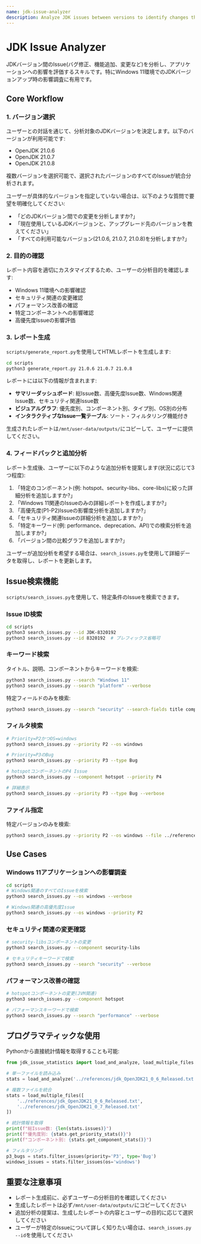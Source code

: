 ```yaml
---
name: jdk-issue-analyzer
description: Analyze JDK issues between versions to identify changes that impact existing application functionality. Use when users request analysis of JDK upgrade impacts, need to filter bug fixes and changes that affect their Windows 11 applications, or want a report on breaking changes between JDK versions.
---
```


# JDK Issue Analyzer

JDKバージョン間のIssue(バグ修正、機能追加、変更など)を分析し、アプリケーションへの影響を評価するスキルです。特にWindows 11環境でのJDKバージョンアップ時の影響調査に有用です。

## Core Workflow

### 1. バージョン選択

ユーザーとの対話を通じて、分析対象のJDKバージョンを決定します。以下のバージョンが利用可能です:

- OpenJDK 21.0.6
- OpenJDK 21.0.7
- OpenJDK 21.0.8

複数バージョンを選択可能で、選択されたバージョンのすべてのIssueが統合分析されます。

ユーザーが具体的なバージョンを指定していない場合は、以下のような質問で要望を明確化してください:

- 「どのJDKバージョン間での変更を分析しますか?」
- 「現在使用しているJDKバージョンと、アップグレード先のバージョンを教えてください」
- 「すべての利用可能なバージョン(21.0.6, 21.0.7, 21.0.8)を分析しますか?」

### 2. 目的の確認

レポート内容を適切にカスタマイズするため、ユーザーの分析目的を確認します:

- Windows 11環境への影響確認
- セキュリティ関連の変更確認
- パフォーマンス改善の確認
- 特定コンポーネントへの影響確認
- 高優先度Issueの影響評価

### 3. レポート生成

`scripts/generate_report.py`を使用してHTMLレポートを生成します:

```bash
cd scripts
python3 generate_report.py 21.0.6 21.0.7 21.0.8
```

レポートには以下の情報が含まれます:

- **サマリーダッシュボード**: 総Issue数、高優先度Issue数、Windows関連Issue数、セキュリティ関連Issue数
- **ビジュアルグラフ**: 優先度別、コンポーネント別、タイプ別、OS別の分布
- **インタラクティブなIssue一覧テーブル**: ソート・フィルタリング機能付き

生成されたレポートは`/mnt/user-data/outputs/`にコピーして、ユーザーに提供してください。

### 4. フィードバックと追加分析

レポート生成後、ユーザーに以下のような追加分析を提案します(状況に応じて3つ程度):

1. 「特定のコンポーネント(例: hotspot、security-libs、core-libs)に絞った詳細分析を追加しますか?」
2. 「Windows 11関連のIssueのみの詳細レポートを作成しますか?」
3. 「高優先度(P1-P2)Issueの影響度分析を追加しますか?」
4. 「セキュリティ関連Issueの詳細分析を追加しますか?」
5. 「特定キーワード(例: performance、deprecation、API)での検索分析を追加しますか?」
6. 「バージョン間の比較グラフを追加しますか?」

ユーザーが追加分析を希望する場合は、`search_issues.py`を使用して詳細データを取得し、レポートを更新します。

## Issue検索機能

`scripts/search_issues.py`を使用して、特定条件のIssueを検索できます。

### Issue ID検索

```bash
cd scripts
python3 search_issues.py --id JDK-8320192
python3 search_issues.py --id 8320192  # プレフィックス省略可
```

### キーワード検索

タイトル、説明、コンポーネントからキーワードを検索:

```bash
python3 search_issues.py --search "Windows 11"
python3 search_issues.py --search "platform" --verbose
```

特定フィールドのみを検索:

```bash
python3 search_issues.py --search "security" --search-fields title component
```

### フィルタ検索

```bash
# Priority=P2かつOS=windows
python3 search_issues.py --priority P2 --os windows

# Priority=P3のBug
python3 search_issues.py --priority P3 --type Bug

# hotspotコンポーネントのP4 Issue
python3 search_issues.py --component hotspot --priority P4

# 詳細表示
python3 search_issues.py --priority P3 --type Bug --verbose
```

### ファイル指定

特定バージョンのみを検索:

```bash
python3 search_issues.py --priority P2 --os windows --file ../references/jdk_OpenJDK21_0_7_Released.txt
```

## Use Cases

### Windows 11アプリケーションへの影響調査

```bash
cd scripts
# Windows関連のすべてのIssueを検索
python3 search_issues.py --os windows --verbose

# Windows関連の高優先度Issue
python3 search_issues.py --os windows --priority P2
```

### セキュリティ関連の変更確認

```bash
# security-libsコンポーネントの変更
python3 search_issues.py --component security-libs

# セキュリティキーワードで検索
python3 search_issues.py --search "security" --verbose
```

### パフォーマンス改善の確認

```bash
# hotspotコンポーネントの変更(JVM関連)
python3 search_issues.py --component hotspot

# パフォーマンスキーワードで検索
python3 search_issues.py --search "performance" --verbose
```

## プログラマティックな使用

Pythonから直接統計情報を取得することも可能:

```python
from jdk_issue_statistics import load_and_analyze, load_multiple_files

# 単一ファイルを読み込み
stats = load_and_analyze('../references/jdk_OpenJDK21_0_6_Released.txt')

# 複数ファイルを統合
stats = load_multiple_files([
    '../references/jdk_OpenJDK21_0_6_Released.txt',
    '../references/jdk_OpenJDK21_0_7_Released.txt'
])

# 統計情報を取得
print(f"総Issue数: {len(stats.issues)}")
print(f"優先度別: {stats.get_priority_stats()}")
print(f"コンポーネント別: {stats.get_component_stats()}")

# フィルタリング
p3_bugs = stats.filter_issues(priority='P3', type='Bug')
windows_issues = stats.filter_issues(os='windows')
```

## 重要な注意事項

- レポート生成前に、必ずユーザーの分析目的を確認してください
- 生成したレポートは必ず`/mnt/user-data/outputs/`にコピーしてください
- 追加分析の提案は、生成したレポートの内容とユーザーの目的に応じて選択してください
- ユーザーが特定のIssueについて詳しく知りたい場合は、`search_issues.py --id`を使用してください

